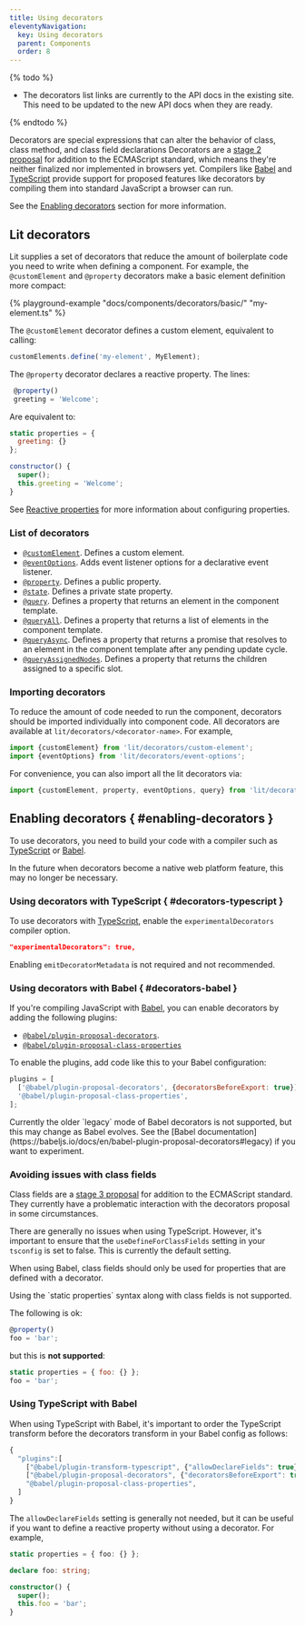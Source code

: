 ```yaml
---
title: Using decorators
eleventyNavigation:
  key: Using decorators
  parent: Components
  order: 8
---
```


{% todo %}

* The decorators list links are currently to the API docs in the existing site. This need to be updated to the new API docs when they are ready.

{% endtodo %}

Decorators are special expressions that can alter the behavior of class, class method, and class field declarations Decorators are a [stage 2 proposal](https://github.com/tc39/proposal-decorators) for addition to the ECMAScript standard, which means they're neither finalized nor implemented in browsers yet. Compilers like [Babel](https://babeljs.io/) and [TypeScript](https://www.typescriptlang.org/) provide support for proposed features like decorators by compiling them into standard JavaScript a browser can run.

See the [Enabling decorators](#enabling-decorators) section for more information.

## Lit decorators

Lit supplies a set of decorators that reduce the amount of boilerplate code you need to write when defining a component. For example, the `@customElement` and `@property` decorators make a basic element definition more compact:

{% playground-example "docs/components/decorators/basic/" "my-element.ts" %}

The `@customElement` decorator defines a custom element, equivalent to calling:

```js
customElements.define('my-element', MyElement);
```

The `@property` decorator declares a reactive property. The lines:

```js
 @property()
 greeting = 'Welcome';
```

Are equivalent to:

```js
static properties = {
  greeting: {}
};

constructor() {
  super();
  this.greeting = 'Welcome';
}
```

See [Reactive properties](/guide/components/properties) for more information about configuring properties.

### List of decorators

*   [`@customElement`](https://lit-element.polymer-project.org/api/modules/_lit_element_.html#customelement). Defines a custom element.
*   [`@eventOptions`](https://lit-element.polymer-project.org/api/modules/_lit_element_.html#eventoptions). Adds event listener options for a declarative event listener.
*   [`@property`](https://lit-element.polymer-project.org/api/modules/_lit_element_.html#property). Defines a public property.
*   [`@state`](https://lit-element.polymer-project.org/api/modules/_lit_element_.html#internalproperty). Defines a private state property.
*   [`@query`](https://lit-element.polymer-project.org/api/modules/_lit_element_.html#query). Defines a property that returns an element in the component template.
*   [`@queryAll`](https://lit-element.polymer-project.org/api/modules/_lit_element_.html#queryAll). Defines a property that returns a list of elements in the component template.
*   [`@queryAsync`](https://lit-element.polymer-project.org/api/modules/_lit_element_.html#queryAsync). Defines a property that returns a promise that resolves to an element in the component template after any pending update cycle.
*   [`@queryAssignedNodes`](https://lit-element.polymer-project.org/api/modules/_lit_element_.html#queryAssignedNodes). Defines a property that returns the children assigned to a specific slot.

### Importing decorators

To reduce the amount of code needed to run the component, decorators should be imported individually into component code. All decorators are available at `lit/decorators/<decorator-name>`. For example,

```js
import {customElement} from 'lit/decorators/custom-element';
import {eventOptions} from 'lit/decorators/event-options';
```

For convenience, you can also import all the lit decorators via:

```js
import {customElement, property, eventOptions, query} from 'lit/decorators';
```

## Enabling decorators { #enabling-decorators }

To use decorators, you need to build your code with a compiler such as [TypeScript](#decorators-typescript) or [Babel](#decorators-babel).

In the future when decorators become a native web platform feature, this may no longer be necessary.

### Using decorators with TypeScript { #decorators-typescript }

To use decorators with [TypeScript](https://www.typescriptlang.org/docs/handbook/decorators.html), enable the `experimentalDecorators` compiler option.

```json
"experimentalDecorators": true,
```

Enabling `emitDecoratorMetadata` is not required and not recommended.

### Using decorators with Babel  { #decorators-babel }

If you're compiling JavaScript with [Babel](https://babeljs.io/docs/en/), you can enable decorators by adding the following plugins:

*   [`@babel/plugin-proposal-decorators`](https://babeljs.io/docs/en/babel-plugin-proposal-decorators).
*   [`@babel/plugin-proposal-class-properties`](https://babeljs.io/docs/en/babel-plugin-proposal-class-properties)

To enable the plugins, add code like this to your Babel configuration:

```js
plugins = [
  ['@babel/plugin-proposal-decorators', {decoratorsBeforeExport: true}],
  '@babel/plugin-proposal-class-properties',
];
```

<div class="alert alert-info">
Currently the older `legacy` mode of Babel decorators is not supported, but this may change as Babel evolves. See the [Babel documentation](https://babeljs.io/docs/en/babel-plugin-proposal-decorators#legacy) if you want to experiment.
</div>

### Avoiding issues with class fields

Class fields are a [stage 3 proposal](https://github.com/tc39/proposal-decorators) for addition to the ECMAScript standard. They currently have a problematic interaction with the decorators proposal in some circumstances.

There are generally no issues when using TypeScript. However, it's important to ensure that the `useDefineForClassFields` setting in your `tsconfig` is set to false. This is currently the default setting.

When using Babel, class fields should only be used for properties that are defined with a decorator.

<div class="alert alert-info">
Using the `static properties` syntax along with class fields is not supported.
</div>

The following is ok:

```js
@property()
foo = 'bar';
```

but this is **not supported**:

```js
static properties = { foo: {} };
foo = 'bar';
```

### Using TypeScript with Babel

When using TypeScript with Babel, it's important to order the TypeScript transform before the decorators transform in your Babel config as follows:

```js
{
  "plugins":[
    ["@babel/plugin-transform-typescript", {"allowDeclareFields": true}],
    ["@babel/plugin-proposal-decorators", {"decoratorsBeforeExport": true}],
    "@babel/plugin-proposal-class-properties",
  ]
}
```

The `allowDeclareFields` setting is generally not needed, but it can be useful if you want to define a reactive property without using a decorator. For example,

```ts
static properties = { foo: {} };

declare foo: string;

constructor() {
  super();
  this.foo = 'bar';
}
```
